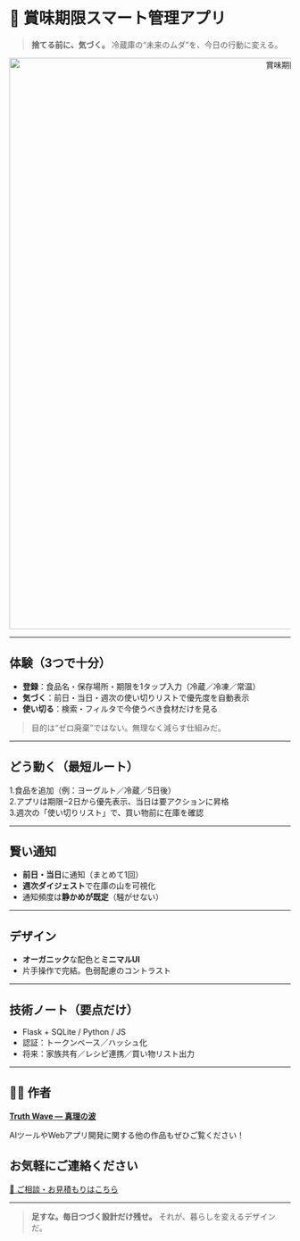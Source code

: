 # 🥦 賞味期限スマート管理アプリ

> **捨てる前に、気づく。**
> 冷蔵庫の“未来のムダ”を、今日の行動に変える。

<p align="center">
<img width="1536" height="1024" alt="賞味期限スマート管理アプリ 健康的な暮らしをもっと簡単に。賢く食品を管理し、ムダを減らそう。" src="https://github.com/user-attachments/assets/48904717-ba4c-4126-8c21-b5a90f572cc4" />
</p>

---

## 体験（3つで十分）

- **登録**：食品名・保存場所・期限を1タップ入力（冷蔵／冷凍／常温）
- **気づく**：前日・当日・週次の使い切りリストで優先度を自動表示
- **使い切る**：検索・フィルタで今使うべき食材だけを見る
> 目的は“ゼロ廃棄”ではない。無理なく減らす仕組みだ。

---

## どう動く（最短ルート）

1.食品を追加（例：ヨーグルト／冷蔵／5日後）<br>
2.アプリは期限−2日から優先表示、当日は要アクションに昇格<br>
3.週次の「使い切りリスト」で、買い物前に在庫を確認

---

## 賢い通知

- **前日・当日**に通知（まとめて1回）
- **週次ダイジェスト**で在庫の山を可視化
- 通知頻度は**静かめが既定**（騒がせない）

---

## デザイン

- **オーガニック**な配色と**ミニマルUI**
- 片手操作で完結。色弱配慮のコントラスト

---

## 技術ノート（要点だけ）

- Flask + SQLite / Python / JS
- 認証：トークンベース／ハッシュ化
- 将来：家族共有／レシピ連携／買い物リスト出力

---

## 🧑‍💻 作者

**[Truth Wave ― 真理の波](https://github.com/truthwave)**  

AIツールやWebアプリ開発に関する他の作品もぜひご覧ください！

## お気軽にご連絡ください
[📩 ご相談・お見積もりはこちら](mailto:realmadrid71214591@gmail.com)

---

> **足すな。毎日つづく設計だけ残せ。**
> それが、暮らしを変えるデザインだ。

